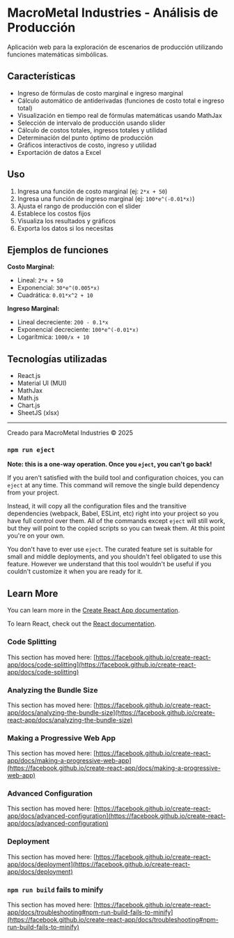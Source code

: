 # MacroMetal Industries - Análisis de Producción

Aplicación web para la exploración de escenarios de producción utilizando funciones matemáticas simbólicas.

## Características

- Ingreso de fórmulas de costo marginal e ingreso marginal
- Cálculo automático de antiderivadas (funciones de costo total e ingreso total)
- Visualización en tiempo real de fórmulas matemáticas usando MathJax
- Selección de intervalo de producción usando slider
- Cálculo de costos totales, ingresos totales y utilidad
- Determinación del punto óptimo de producción
- Gráficos interactivos de costo, ingreso y utilidad
- Exportación de datos a Excel

## Uso

1. Ingresa una función de costo marginal (ej: `2*x + 50`)
2. Ingresa una función de ingreso marginal (ej: `100*e^(-0.01*x)`)
3. Ajusta el rango de producción con el slider
4. Establece los costos fijos
5. Visualiza los resultados y gráficos
6. Exporta los datos si los necesitas

## Ejemplos de funciones

**Costo Marginal:**

- Lineal: `2*x + 50`
- Exponencial: `30*e^(0.005*x)`
- Cuadrática: `0.01*x^2 + 10`

**Ingreso Marginal:**

- Lineal decreciente: `200 - 0.1*x`
- Exponencial decreciente: `100*e^(-0.01*x)`
- Logarítmica: `1000/x + 10`

## Tecnologías utilizadas

- React.js
- Material UI (MUI)
- MathJax
- Math.js
- Chart.js
- SheetJS (xlsx)

---

Creado para MacroMetal Industries © 2025

### `npm run eject`

**Note: this is a one-way operation. Once you `eject`, you can't go back!**

If you aren't satisfied with the build tool and configuration choices, you can `eject` at any time. This command will remove the single build dependency from your project.

Instead, it will copy all the configuration files and the transitive dependencies (webpack, Babel, ESLint, etc) right into your project so you have full control over them. All of the commands except `eject` will still work, but they will point to the copied scripts so you can tweak them. At this point you're on your own.

You don't have to ever use `eject`. The curated feature set is suitable for small and middle deployments, and you shouldn't feel obligated to use this feature. However we understand that this tool wouldn't be useful if you couldn't customize it when you are ready for it.

## Learn More

You can learn more in the [Create React App documentation](https://facebook.github.io/create-react-app/docs/getting-started).

To learn React, check out the [React documentation](https://reactjs.org/).

### Code Splitting

This section has moved here: [https://facebook.github.io/create-react-app/docs/code-splitting](https://facebook.github.io/create-react-app/docs/code-splitting)

### Analyzing the Bundle Size

This section has moved here: [https://facebook.github.io/create-react-app/docs/analyzing-the-bundle-size](https://facebook.github.io/create-react-app/docs/analyzing-the-bundle-size)

### Making a Progressive Web App

This section has moved here: [https://facebook.github.io/create-react-app/docs/making-a-progressive-web-app](https://facebook.github.io/create-react-app/docs/making-a-progressive-web-app)

### Advanced Configuration

This section has moved here: [https://facebook.github.io/create-react-app/docs/advanced-configuration](https://facebook.github.io/create-react-app/docs/advanced-configuration)

### Deployment

This section has moved here: [https://facebook.github.io/create-react-app/docs/deployment](https://facebook.github.io/create-react-app/docs/deployment)

### `npm run build` fails to minify

This section has moved here: [https://facebook.github.io/create-react-app/docs/troubleshooting#npm-run-build-fails-to-minify](https://facebook.github.io/create-react-app/docs/troubleshooting#npm-run-build-fails-to-minify)
